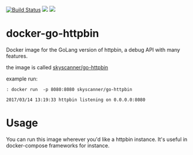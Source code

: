 [![Build Status](https://travis-ci.org/Skyscanner/docker-go-httpbin.svg?branch=master)](https://travis-ci.org/Skyscanner/docker-go-httpbin)
[![](https://images.microbadger.com/badges/image/skyscanner/go-httpbin.svg)](https://microbadger.com/images/skyscanner/go-httpbin "Get your own image badge on microbadger.com")
[![](https://images.microbadger.com/badges/version/skyscanner/go-httpbin.svg)](https://microbadger.com/images/skyscanner/go-httpbin "Get your own version badge on microbadger.com")

# docker-go-httpbin

Docker image for the GoLang version of httpbin, a debug API with many features.

the image is called [skyscanner/go-httpbin](https://hub.docker.com/r/skyscanner/go-httpbin/)

example run:

```
: docker run  -p 8080:8080 skyscanner/go-httpbin

2017/03/14 13:19:33 httpbin listening on 0.0.0.0:8080
```

# Usage
You can run this image wherever you'd like a httpbin instance. It's useful in docker-compose frameworks for instance.
